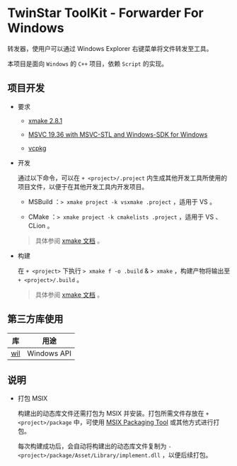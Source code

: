 # TwinStar ToolKit - Forwarder For Windows

转发器，使用户可以通过 Windows Explorer 右键菜单将文件转发至工具。

本项目是面向 `Windows` 的 `C++` 项目，依赖 `Script` 的实现。

## 项目开发

* 要求
	
	* [xmake 2.8.1](https://xmake.io/#/)
	
	* [MSVC 19.36 with MSVC-STL and Windows-SDK for Windows](https://visualstudio.microsoft.com/downloads/)
	
	* [vcpkg](https://vcpkg.io)

* 开发
	
	通过以下命令，可以在 `+ <project>/.project` 内生成其他开发工具所使用的项目文件，以便于在其他开发工具内开发项目。
	
	* MSBuild ：`> xmake project -k vsxmake .project` ，适用于 VS 。
	
	* CMake ：`> xmake project -k cmakelists .project` ，适用于 VS 、CLion 。
	
	> 具体参阅 [xmake 文档](https://xmake.io/#/plugin/builtin_plugins?id=generate-ide-project-files) 。

* 构建
	
	在 `+ <project>` 下执行 `> xmake f -o .build` & `> xmake` ，构建产物将输出至 `+ <project>/.build` 。
	
	> 具体参阅 [xmake 文档](https://xmake.io/#/) 。

## 第三方库使用

| 库                                                                         | 用途                           |
|:--------------------------------------------------------------------------:|:------------------------------:|
| [wil](https://github.com/microsoft/wil)                                    | Windows API                    |

## 说明

* 打包 MSIX
	
	构建出的动态库文件还需打包为 MSIX 并安装。打包所需文件存放在 `+ <project>/package` 中，可使用 [MSIX Packaging Tool](https://learn.microsoft.com/windows/msix/packaging-tool/tool-overview) 或其他方式进行打包。
	
	每次构建成功后，会自动将构建出的动态库文件复制为 `- <project>/package/Asset/Library/implement.dll` ，以便后续打包。
